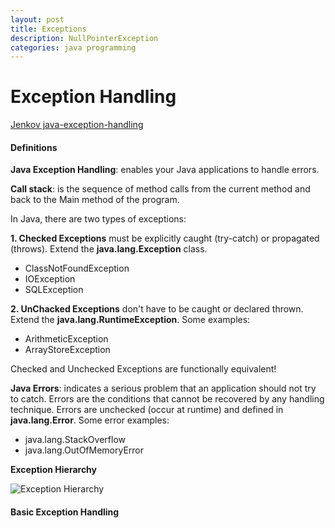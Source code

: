 ```yaml
---
layout: post
title: Exceptions
description: NullPointerException
categories: java programming
---
```


# Exception Handling

[Jenkov java-exception-handling](http://tutorials.jenkov.com/java-exception-handling/index.html)  

#### Definitions

__Java Exception Handling__: enables your Java applications to handle errors.

__Call stack__: is the sequence of method calls from the current method and back to the Main method of the program.

In Java, there are two types of exceptions:

__1. Checked Exceptions__ must be explicitly caught (try-catch) or propagated (throws).
Extend the __java.lang.Exception__ class.

* ClassNotFoundException
* IOException
* SQLException 

__2. UnChacked Exceptions__ don't have to be caught or declared thrown. Extend the __java.lang.RuntimeException__.
Some examples:

* ArithmeticException
* ArrayStoreException

Checked and Unchecked Exceptions are functionally equivalent!

__Java Errors__: indicates a serious problem that an application should not try to catch. 
Errors are the conditions that cannot be recovered by any handling technique. 
Errors are unchecked (occur at runtime) and defined in __java.lang.Error__. Some error examples:

* java.lang.StackOverflow
* java.lang.OutOfMemoryError

__Exception Hierarchy__

![Exception Hierarchy](https://i2.wp.com/www.javaspringclub.com/wp-content/uploads/2018/08/JavaExceptions.png)

#### Basic Exception Handling



```java

```

```java

```

```java

```

```java

```

```java

```

